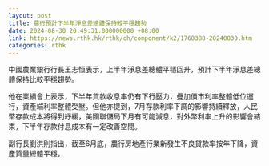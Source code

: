 ```yaml
---
layout: post
title: 農行預計下半年淨息差總體保持較平穩趨勢
date: 2024-08-30 20:49:31.000000000 +08:00
link: https://news.rthk.hk/rthk/ch/component/k2/1768388-20240830.htm
categories: rthk
---
```


中國農業銀行行長王志恒表示，上半年淨息差總體平穩回升，預計下半年淨息差總體保持比較平穩趨勢。

他在業績會上表示，下半年貸款收息率仍有下行壓力，疊加債市利率整體低位運行，資產端利率整體受壓。但他亦提到，7月存款利率下調的影響持續釋放，人民幣存款成本將得到紓緩，美國聯儲局下月有可能減息，對外幣利率上升的影響會結束，下半年存款付息成本有一定改善空間。

副行長劉洪則指出，截至6月底，農行房地產行業新發生不良貸款率按年下降，資產質量總體平穩。
